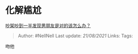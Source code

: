# 化解尴尬
[吵架吵到一半发现男朋友是对的该怎么办？](https://www.zhihu.com/question/422596620/answer/1693149915)

> Author: #NellNell
Last update: *21/08/2021*
Links:
Tags:

吻他
